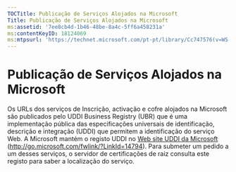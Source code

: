 ```yaml
---
TOCTitle: Publicação de Serviços Alojados na Microsoft
Title: Publicação de Serviços Alojados na Microsoft
ms:assetid: '7ee8cb4d-1b46-48be-8a4c-5ff6a458231a'
ms:contentKeyID: 18124069
ms:mtpsurl: 'https://technet.microsoft.com/pt-pt/library/Cc747576(v=WS.10)'
---
```


Publicação de Serviços Alojados na Microsoft
============================================

Os URLs dos serviços de Inscrição, activação e cofre alojados na Microsoft são publicados pelo UDDI Business Registry (UBR) que é uma implementação pública das especificações universais de identificação, descrição e integração (UDDI) que permitem a identificação do serviço Web. A Microsoft mantém o registo UDDI no [Web site UDDI da Microsoft](http://go.microsoft.com/fwlink/?linkid=14794) (http://go.microsoft.com/fwlink/?LinkId=14794). Para submeter um pedido a um desses serviços, o servidor de certificações de raiz consulta este registo para saber a localização do serviço.

